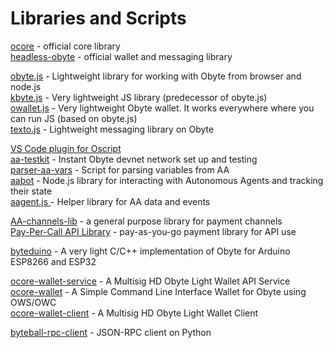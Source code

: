 # Libraries and Scripts

[ocore](https://github.com/byteball/ocore) - official core library  
[headless-obyte](https://github.com/byteball/headless-obyte) - official wallet and messaging library

[obyte.js](https://obytejs.com/) - Lightweight library for working with Obyte from browser and node.js  
[kbyte.js](https://bonustrack.gitbook.io/kbyte/) - Very lightweight JS library \(predecessor of obyte.js\)  
[owallet.js](https://github.com/olabs-org/owallet.js) - Very lightweight Obyte wallet. It works everywhere where you can run JS \(based on obyte.js\)  
[texto.js](https://github.com/bonustrack/oswap.io/tree/master/src/helpers/_texto) - Lightweight messaging library on Obyte

[VS Code plugin for Oscript](https://marketplace.visualstudio.com/items?itemName=obyte.oscript-vscode-plugin)  
[aa-testkit](https://github.com/valyakin/aa-testkit) - Instant Obyte devnet network set up and testing  
[parser-aa-vars](https://github.com/olabs-org/parser-aa-vars) - Script for parsing variables from AA  
[aabot](https://github.com/byteball/aabot) - Node.js library for interacting with Autonomous Agents and tracking their state  
[aagent.js ](https://github.com/olabs-org/aagent.js)- Helper library for AA data and events

[AA-channels-lib](https://github.com/byteball/aa-channels-lib) - a general purpose library for payment channels  
[Pay-Per-Call API Library](https://github.com/byteball/pay-per-call-API) - pay-as-you-go payment library for API use

[byteduino](https://github.com/Papabyte/byteduino) - A very light C/C++ implementation of Obyte for Arduino ESP8266 and ESP32

[ocore-wallet-service](https://github.com/guantau/ocore-wallet-service) - A Multisig HD Obyte Light Wallet API Service  
[ocore-wallet](https://github.com/guantau/ocore-wallet) - A Simple Command Line Interface Wallet for Obyte using OWS/OWC  
[ocore-wallet-client](https://github.com/guantau/ocore-wallet-client) - A Multisig HD Obyte Light Wallet Client

[byteball-rpc-client](https://github.com/emre/byteball-rpc-client) - JSON-RPC client on Python





